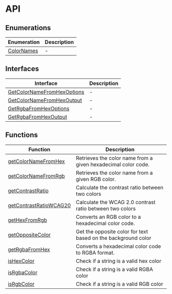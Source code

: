 # API

## Enumerations

| Enumeration | Description |
| ------ | ------ |
| [ColorNames](enumerations/ColorNames.md) | - |

## Interfaces

| Interface | Description |
| ------ | ------ |
| [GetColorNameFromHexOptions](interfaces/GetColorNameFromHexOptions.md) | - |
| [GetColorNameFromHexOutput](interfaces/GetColorNameFromHexOutput.md) | - |
| [GetRgbaFromHexOptions](interfaces/GetRgbaFromHexOptions.md) | - |
| [GetRgbaFromHexOutput](interfaces/GetRgbaFromHexOutput.md) | - |

## Functions

| Function | Description |
| ------ | ------ |
| [getColorNameFromHex](functions/getColorNameFromHex.md) | Retrieves the color name from a given hexadecimal color code. |
| [getColorNameFromRgb](functions/getColorNameFromRgb.md) | Retrieves the color name from a given RGB color. |
| [getContrastRatio](functions/getContrastRatio.md) | Calculate the contrast ratio between two colors |
| [getContrastRatioWCAG20](functions/getContrastRatioWCAG20.md) | Calculate the WCAG 2.0 contrast ratio between two colors |
| [getHexFromRgb](functions/getHexFromRgb.md) | Converts an RGB color to a hexadecimal color code. |
| [getOppositeColor](functions/getOppositeColor.md) | Get the opposite color for text based on the background color |
| [getRgbaFromHex](functions/getRgbaFromHex.md) | Converts a hexadecimal color code to RGBA format. |
| [isHexColor](functions/isHexColor.md) | Check if a string is a valid hex color |
| [isRgbaColor](functions/isRgbaColor.md) | Check if a string is a valid RGBA color |
| [isRgbColor](functions/isRgbColor.md) | Check if a string is a valid RGB color |
